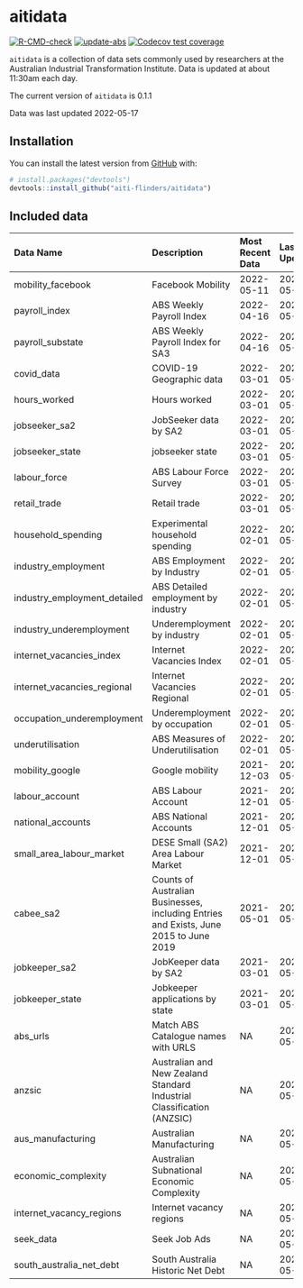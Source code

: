 
<!-- README.md is generated from README.Rmd. Please edit that file -->

# aitidata

<!-- badges: start -->

[![R-CMD-check](https://github.com/aiti-flinders/aitidata/actions/workflows/R-CMD-check.yaml/badge.svg?branch=data_prep)](https://github.com/aiti-flinders/aitidata/actions/workflows/R-CMD-check.yaml)
[![update-abs](https://github.com/aiti-flinders/aitidata/workflows/update-abs/badge.svg)](https://github.com/aiti-flinders/aitidata/actions)
[![Codecov test
coverage](https://codecov.io/gh/aiti-flinders/aitidata/branch/master/graph/badge.svg)](https://app.codecov.io/gh/aiti-flinders/aitidata?branch=master)
<!-- badges: end -->

`aitidata` is a collection of data sets commonly used by researchers at
the Australian Industrial Transformation Institute. Data is updated at
about 11:30am each day.

The current version of `aitidata` is 0.1.1

Data was last updated 2022-05-17

## Installation

You can install the latest version from [GitHub](https://github.com/)
with:

``` r
# install.packages("devtools")
devtools::install_github("aiti-flinders/aitidata")
```

## Included data

| Data Name                      | Description                                                                           | Most Recent Data | Last Updated |
| :----------------------------- | :------------------------------------------------------------------------------------ | :--------------- | :----------- |
| mobility\_facebook             | Facebook Mobility                                                                     | 2022-05-11       | 2022-05-17   |
| payroll\_index                 | ABS Weekly Payroll Index                                                              | 2022-04-16       | 2022-05-17   |
| payroll\_substate              | ABS Weekly Payroll Index for SA3                                                      | 2022-04-16       | 2022-05-17   |
| covid\_data                    | COVID-19 Geographic data                                                              | 2022-03-01       | 2022-05-17   |
| hours\_worked                  | Hours worked                                                                          | 2022-03-01       | 2022-05-17   |
| jobseeker\_sa2                 | JobSeeker data by SA2                                                                 | 2022-03-01       | 2022-05-17   |
| jobseeker\_state               | jobseeker state                                                                       | 2022-03-01       | 2022-05-17   |
| labour\_force                  | ABS Labour Force Survey                                                               | 2022-03-01       | 2022-05-17   |
| retail\_trade                  | Retail trade                                                                          | 2022-03-01       | 2022-05-17   |
| household\_spending            | Experimental household spending                                                       | 2022-02-01       | 2022-05-17   |
| industry\_employment           | ABS Employment by Industry                                                            | 2022-02-01       | 2022-05-17   |
| industry\_employment\_detailed | ABS Detailed employment by industry                                                   | 2022-02-01       | 2022-05-17   |
| industry\_underemployment      | Underemployment by industry                                                           | 2022-02-01       | 2022-05-17   |
| internet\_vacancies\_index     | Internet Vacancies Index                                                              | 2022-02-01       | 2022-05-17   |
| internet\_vacancies\_regional  | Internet Vacancies Regional                                                           | 2022-02-01       | 2022-05-17   |
| occupation\_underemployment    | Underemployment by occupation                                                         | 2022-02-01       | 2022-05-17   |
| underutilisation               | ABS Measures of Underutilisation                                                      | 2022-02-01       | 2022-05-17   |
| mobility\_google               | Google mobility                                                                       | 2021-12-03       | 2022-05-17   |
| labour\_account                | ABS Labour Account                                                                    | 2021-12-01       | 2022-05-17   |
| national\_accounts             | ABS National Accounts                                                                 | 2021-12-01       | 2022-05-17   |
| small\_area\_labour\_market    | DESE Small (SA2) Area Labour Market                                                   | 2021-12-01       | 2022-05-17   |
| cabee\_sa2                     | Counts of Australian Businesses, including Entries and Exists, June 2015 to June 2019 | 2021-05-01       | 2022-05-17   |
| jobkeeper\_sa2                 | JobKeeper data by SA2                                                                 | 2021-03-01       | 2022-05-17   |
| jobkeeper\_state               | Jobkeeper applications by state                                                       | 2021-03-01       | 2022-05-17   |
| abs\_urls                      | Match ABS Catalogue names with URLS                                                   | NA               | 2022-05-17   |
| anzsic                         | Australian and New Zealand Standard Industrial Classification (ANZSIC)                | NA               | 2022-05-17   |
| aus\_manufacturing             | Australian Manufacturing                                                              | NA               | 2022-05-17   |
| economic\_complexity           | Australian Subnational Economic Complexity                                            | NA               | 2022-05-17   |
| internet\_vacancy\_regions     | Internet vacancy regions                                                              | NA               | 2022-05-17   |
| seek\_data                     | Seek Job Ads                                                                          | NA               | 2022-05-17   |
| south\_australia\_net\_debt    | South Australia Historic Net Debt                                                     | NA               | 2022-05-17   |
